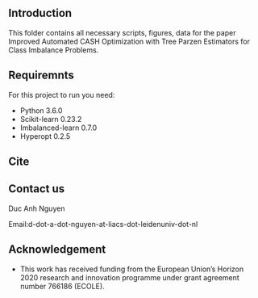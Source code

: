 ## Introduction
This folder contains all necessary scripts, figures, data for
the paper Improved Automated CASH Optimization with Tree Parzen Estimators for Class Imbalance Problems. 

## Requiremnts
For this project to run you need:
* Python 3.6.0
* Scikit-learn 0.23.2 
* Imbalanced-learn 0.7.0
* Hyperopt 0.2.5

## Cite


## Contact us

Duc Anh Nguyen

Email:d-dot-a-dot-nguyen-at-liacs-dot-leidenuniv-dot-nl


## Acknowledgement

- This work has received funding from the European Union’s Horizon 2020 research and innovation programme under grant agreement number 766186 (ECOLE).